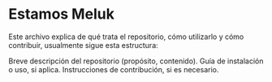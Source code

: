 # Estamos Meluk

Este archivo explica de qué trata el repositorio, cómo utilizarlo y cómo contribuir, usualmente sigue esta estructura:

Breve descripción del repositorio (propósito, contenido).
Guía de instalación o uso, si aplica.
Instrucciones de contribución, si es necesario.

